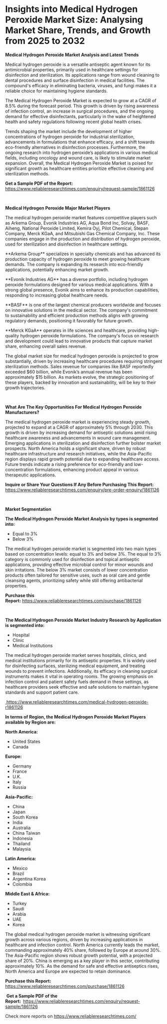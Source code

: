 <p><h1>Insights into Medical Hydrogen Peroxide Market Size: Analysing Market Share, Trends, and Growth from 2025 to 2032</h1></p><p><strong>Medical Hydrogen Peroxide Market Analysis and Latest Trends</strong></p>
<p><p>Medical hydrogen peroxide is a versatile antiseptic agent known for its antimicrobial properties, primarily used in healthcare settings for disinfection and sterilization. Its applications range from wound cleaning to dental procedures and surface disinfection in medical facilities. The compound's efficacy in eliminating bacteria, viruses, and fungi makes it a reliable choice for maintaining hygiene standards.</p><p>The Medical Hydrogen Peroxide Market is expected to grow at a CAGR of 8.5% during the forecast period. This growth is driven by rising awareness of infection control, an increase in surgical procedures, and the ongoing demand for effective disinfectants, particularly in the wake of heightened health and safety regulations following recent global health crises. </p><p>Trends shaping the market include the development of higher concentrations of hydrogen peroxide for industrial sterilization, advancements in formulations that enhance efficacy, and a shift towards eco-friendly alternatives in disinfection processes. Furthermore, the ongoing research into hydrogen peroxide’s applications in various medical fields, including oncology and wound care, is likely to stimulate market expansion. Overall, the Medical Hydrogen Peroxide Market is poised for significant growth as healthcare entities prioritize effective cleaning and sterilization methods.</p></p>
<p><strong>Get a Sample PDF of the Report:&nbsp;</strong> <a href="https://www.reliableresearchtimes.com/enquiry/request-sample/1861126?utm_campaign=2931&utm_medium=2&utm_source=Github&utm_content=ia&utm_term=02042025&utm_id=medical-hydrogen-peroxide">https://www.reliableresearchtimes.com/enquiry/request-sample/1861126</a></p>
<p>&nbsp;</p>
<p><strong>Medical Hydrogen Peroxide Major Market Players</strong></p>
<p><p>The medical hydrogen peroxide market features competitive players such as Arkema Group, Evonik Industries AG, Aqua Bond Inc, Solvay, BASF, Aiheng, National Peroxide Limited, Kemira Oyj, Pilot Chemical, Stepan Company, Merck KGaA, and Mitsubishi Gas Chemical Company, Inc. These companies engage in the production and distribution of hydrogen peroxide, used for sterilization and disinfection in healthcare settings.</p><p>**Arkema Group** specializes in specialty chemicals and has advanced its production capacity of hydrogen peroxide to meet growing healthcare demands. The company is expanding its research into eco-friendly applications, potentially enhancing market growth.</p><p>**Evonik Industries AG** has a diverse portfolio, including hydrogen peroxide formulations designed for various medical applications. With a strong global presence, Evonik aims to enhance its production capabilities, responding to increasing global healthcare needs.</p><p>**BASF** is one of the largest chemical producers worldwide and focuses on innovative solutions in the medical sector. The company's commitment to sustainability and efficient production methods aligns with growing regulatory demands, positioning it favorably for future growth.</p><p>**Merck KGaA** operates in life sciences and healthcare, providing high-quality hydrogen peroxide formulations. The company's focus on research and development could lead to innovative products that capture market share, enhancing overall sales revenue.</p><p>The global market size for medical hydrogen peroxide is projected to grow substantially, driven by increasing healthcare procedures requiring stringent sterilization methods. Sales revenue for companies like BASF reportedly exceeded $60 billion, while Evonik’s annual revenue has been approximately $15 billion. As markets evolve, the strategic positioning of these players, backed by innovation and sustainability, will be key to their growth trajectories.</p></p>
<p>&nbsp;</p>
<p><strong>What Are The Key Opportunities For Medical Hydrogen Peroxide Manufacturers?</strong></p>
<p><p>The medical hydrogen peroxide market is experiencing steady growth, projected to expand at a CAGR of approximately 5% through 2030. This growth is driven by increasing demand for antiseptic solutions amid rising healthcare awareness and advancements in wound care management. Emerging applications in sterilization and disinfection further bolster market prospects. North America holds a significant share, driven by robust healthcare infrastructure and research initiatives, while the Asia-Pacific region displays rapid growth potential due to expanding healthcare access. Future trends indicate a rising preference for eco-friendly and low-concentration formulations, enhancing product appeal in various therapeutic applications.</p></p>
<p><strong>Inquire or Share Your Questions If Any Before Purchasing This Report:</strong> <a href="https://www.reliableresearchtimes.com/enquiry/pre-order-enquiry/1861126?utm_campaign=2931&utm_medium=2&utm_source=Github&utm_content=ia&utm_term=02042025&utm_id=medical-hydrogen-peroxide">https://www.reliableresearchtimes.com/enquiry/pre-order-enquiry/1861126</a></p>
<p>&nbsp;</p>
<p><strong>Market Segmentation</strong></p>
<p><strong>The Medical Hydrogen Peroxide Market Analysis by types is segmented into:</strong></p>
<p><ul><li>Equal to 3%</li><li>Below 3%</li></ul></p>
<p><p>The medical hydrogen peroxide market is segmented into two main types based on concentration levels: equal to 3% and below 3%. The equal to 3% category is commonly used for disinfection and topical antiseptic applications, providing effective microbial control for minor wounds and skin irritations. The below 3% market consists of lower concentration products often tailored for sensitive uses, such as oral care and gentle cleansing agents, prioritizing safety while still offering antibacterial properties.</p></p>
<p><strong>Purchase this Report:&nbsp;</strong><a href="https://www.reliableresearchtimes.com/purchase/1861126?utm_campaign=2931&utm_medium=2&utm_source=Github&utm_content=ia&utm_term=02042025&utm_id=medical-hydrogen-peroxide">https://www.reliableresearchtimes.com/purchase/1861126</a></p>
<p>&nbsp;</p>
<p><strong>The Medical Hydrogen Peroxide Market Industry Research by Application is segmented into:</strong></p>
<p><ul><li>Hospital</li><li>Clinic</li><li>Medical Institutions</li></ul></p>
<p><p>The medical hydrogen peroxide market serves hospitals, clinics, and medical institutions primarily for its antiseptic properties. It is widely used for disinfecting surfaces, sterilizing medical equipment, and treating wounds to prevent infections. Additionally, its efficacy in cleaning surgical instruments makes it vital in operating rooms. The growing emphasis on infection control and patient safety fuels demand in these settings, as healthcare providers seek effective and safe solutions to maintain hygiene standards and support patient care.</p></p>
<p><a href="https://www.reliableresearchtimes.com/medical-hydrogen-peroxide-r1861126?utm_campaign=2931&utm_medium=2&utm_source=Github&utm_content=ia&utm_term=02042025&utm_id=medical-hydrogen-peroxide">&nbsp;https://www.reliableresearchtimes.com/medical-hydrogen-peroxide-r1861126</a></p>
<p><strong>In terms of Region, the Medical Hydrogen Peroxide Market Players available by Region are:</strong></p>
<p>
    <p> <strong> North America: </strong>
        <ul>
            <li>United States</li>
            <li>Canada</li>
        </ul>
        </p> 
    <p> <strong> Europe: </strong>
        <ul>
            <li>Germany</li>
            <li>France</li>
            <li>U.K.</li>
            <li>Italy</li>
            <li>Russia</li>
        </ul>
        </p> 
    <p> <strong> Asia-Pacific: </strong>
        <ul>
            <li>China</li>
            <li>Japan</li>
            <li>South Korea</li>
            <li>India</li>
            <li>Australia</li>
            <li>China Taiwan</li>
            <li>Indonesia</li>
            <li>Thailand</li>
            <li>Malaysia</li>
        </ul>
        </p> 
    <p> <strong> Latin America: </strong>
        <ul>
            <li>Mexico</li>
            <li>Brazil</li>
            <li>Argentina Korea</li>
            <li>Colombia</li>
        </ul>
        </p> 
    <p> <strong> Middle East & Africa: </strong>
        <ul>
            <li>Turkey</li>
            <li>Saudi</li>
            <li>Arabia</li>
            <li>UAE</li>
            <li>Korea</li>
        </ul>
    </p>
    </p>
<p><p>The global medical hydrogen peroxide market is witnessing significant growth across various regions, driven by increasing applications in healthcare and infection control. North America currently leads the market, commanding approximately 40% share, followed by Europe at around 30%. The Asia-Pacific region shows robust growth potential, with a projected share of 20%. China is emerging as a key player in this sector, contributing approximately 10%. As the demand for safe and effective antiseptics rises, North America and Europe are expected to retain dominance.</p></p>
<p><strong>Purchase this Report: </strong><a href="https://www.reliableresearchtimes.com/purchase/1861126?utm_campaign=2931&utm_medium=2&utm_source=Github&utm_content=ia&utm_term=02042025&utm_id=medical-hydrogen-peroxide">https://www.reliableresearchtimes.com/purchase/1861126</a></p>
<p>&nbsp;<strong>Get a Sample PDF of the Report:&nbsp;&nbsp;</strong><a href="https://www.reliableresearchtimes.com/enquiry/request-sample/1861126?utm_campaign=2931&utm_medium=2&utm_source=Github&utm_content=ia&utm_term=02042025&utm_id=medical-hydrogen-peroxide">https://www.reliableresearchtimes.com/enquiry/request-sample/1861126</a></p>
<p><strong></strong></p>
<p>Check more reports on <a href="https://www.reliableresearchtimes.com/?utm_campaign=2931&utm_medium=2&utm_source=Github&utm_content=ia&utm_term=02042025&utm_id=medical-hydrogen-peroxide">https://www.reliableresearchtimes.com/</a></p>